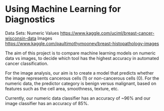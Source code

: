 # Using Machine Learning for Diagnostics 

Data Sets: 
Numeric Values https://www.kaggle.com/uciml/breast-cancer-wisconsin-data
Images https://www.kaggle.com/paultimothymooney/breast-histopathology-images

The aim of this project is to compare machine learning models on numeric data vs images, to decide which tool has the highest accuracy in automated cancer classification. 

For the image analysis, our aim is to create a model that predicts whether the image represents cancerous cells (1) or non-cancerous cells (0). For the numeric data, the predictor category is benign versus malignant, based on features such as the cell area, smoothness, texture, etc. 

Currently, our numeric data classifier has an accuracy of ~96% and our image classifier has an accuracy of 85%. 
